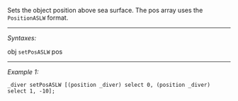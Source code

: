 Sets the object position above sea surface. The pos array uses the `PositionASLW` format.


---
*Syntaxes:*

obj `setPosASLW` pos

---
*Example 1:*

```sqf
_diver setPosASLW [(position _diver) select 0, (position _diver) select 1, -10];
```